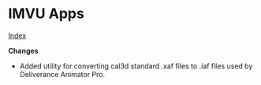 # IMVU Apps

[Index](https://imvu-utilities.github.io/imvu-js/)

**Changes**

- Added utility for converting cal3d standard .xaf files to .iaf files used by Deliverance Animator Pro.

